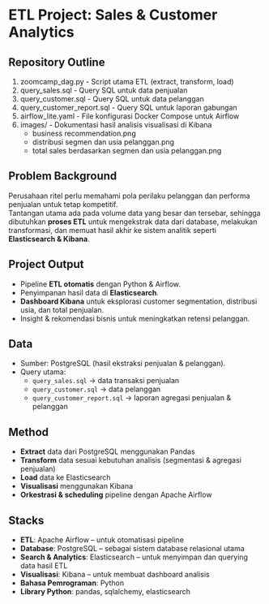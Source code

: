 # ETL Project: Sales & Customer Analytics

## Repository Outline
1. zoomcamp_dag.py                - Script utama ETL (extract, transform, load)  
2. query_sales.sql                - Query SQL untuk data penjualan  
3. query_customer.sql             - Query SQL untuk data pelanggan  
4. query_customer_report.sql      - Query SQL untuk laporan gabungan  
5. airflow_lite.yaml              - File konfigurasi Docker Compose untuk Airflow  
6. images/                        - Dokumentasi hasil analisis visualisasi di Kibana  
   - business recommendation.png  
   - distribusi segmen dan usia pelanggan.png  
   - total sales berdasarkan segmen dan usia pelanggan.png 

## Problem Background
Perusahaan ritel perlu memahami pola perilaku pelanggan dan performa penjualan untuk tetap kompetitif.  
Tantangan utama ada pada volume data yang besar dan tersebar, sehingga dibutuhkan **proses ETL** untuk mengekstrak data dari database, melakukan transformasi, dan memuat hasil akhir ke sistem analitik seperti **Elasticsearch & Kibana**.  

## Project Output
- Pipeline **ETL otomatis** dengan Python & Airflow.  
- Penyimpanan hasil data di **Elasticsearch**.  
- **Dashboard Kibana** untuk eksplorasi customer segmentation, distribusi usia, dan total penjualan.  
- Insight & rekomendasi bisnis untuk meningkatkan retensi pelanggan.  

## Data
- Sumber: PostgreSQL (hasil ekstraksi penjualan & pelanggan).  
- Query utama:  
  - `query_sales.sql` → data transaksi penjualan  
  - `query_customer.sql` → data pelanggan  
  - `query_customer_report.sql` → laporan agregasi penjualan & pelanggan  

## Method
- **Extract** data dari PostgreSQL menggunakan Pandas  
- **Transform** data sesuai kebutuhan analisis (segmentasi & agregasi penjualan)  
- **Load** data ke Elasticsearch  
- **Visualisasi** menggunakan Kibana  
- **Orkestrasi & scheduling** pipeline dengan Apache Airflow  

## Stacks
- **ETL**: Apache Airflow – untuk otomatisasi pipeline  
- **Database**: PostgreSQL – sebagai sistem database relasional utama  
- **Search & Analytics**: Elasticsearch – untuk menyimpan dan querying data hasil ETL  
- **Visualisasi**: Kibana – untuk membuat dashboard analisis  
- **Bahasa Pemrograman**: Python  
- **Library Python**: pandas, sqlalchemy, elasticsearch  

